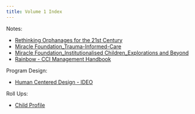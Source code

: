 ```yaml
---
title: Volume 1 Index
---
```

Notes:
- [Rethinking Orphanages for the 21st Century](Volume%201/Reference%20Reading/Rethinking%20Orphanages%20for%20the%2021st%20Century.md)
- [Miracle Foundation_Trauma-Informed-Care](Volume%201/Reference%20Reading/Organizations/Miracle%20Foundation/Miracle%20Foundation_Trauma-Informed-Care.md)
- [Miracle Foundation_Institutionalised Children_Explorations and Beyond](Volume%201/Reference%20Reading/Organizations/Miracle%20Foundation/Miracle%20Foundation_Institutionalised%20Children_Explorations%20and%20Beyond.md)
- [Rainbow - CCI Management Handbook](Volume%201/Reference%20Reading/Organizations/Rainbow%20Foundation/Rainbow%20-%20CCI%20Management%20Handbook.md)

Program Design: 

- [Human Centered Design - IDEO](Volume%201/Program%20Design%20Tools/Human%20Centered%20Design%20-%20IDEO.md)

Roll Ups: 

- [Child Profile](Volume%201/Roll%20Ups/Child%20Profile.md)



